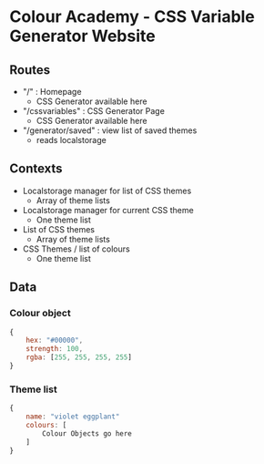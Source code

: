 # Colour Academy - CSS Variable Generator Website

## Routes

- "/" : Homepage
    - CSS Generator available here
- "/cssvariables" : CSS Generator Page
    - CSS Generator available here
- "/generator/saved" : view list of saved themes
    - reads localstorage

## Contexts

- Localstorage manager for list of CSS themes
    - Array of theme lists
- Localstorage manager for current CSS theme
    - One theme list
- List of CSS themes
    - Array of theme lists
- CSS Themes / list of colours
    - One theme list

## Data 

### Colour object

```js
{
    hex: "#00000",
    strength: 100,
    rgba: [255, 255, 255, 255]
}
```
### Theme list

```js
{
    name: "violet eggplant"
    colours: [
        Colour Objects go here
    ]
}
```
